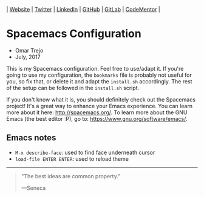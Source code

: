 
| [Website](https://links.otrenav.com/website) | [Twitter](https://links.otrenav.com/twitter) | [LinkedIn](https://links.otrenav.com/linkedin)  | [GitHub](https://links.otrenav.com/github) | [GitLab](https://links.otrenav.com/gitlab) | [CodeMentor](https://links.otrenav.com/codementor) |

# Spacemacs Configuration

- Omar Trejo
- July, 2017

This is my Spacemacs configuration. Feel free to use/adapt it. If you're going
to use my configuration, the `bookmarks` file is probably not useful for you, so
fix that, or delete it and adapt the `install.sh` accordingly. The rest of the
setup can be followed in the `install.sh` script.

If you don't know what it is, you should definitely check out the Spacemacs
project! It's a great way to enhance your Emacs experience. You can learn more
about it here: http://spacemacs.org/. To learn more about the GNU Emacs (the
best editor :P), go to: https://www.gnu.org/software/emacs/.

## Emacs notes

- `M-x describe-face`: used to find face underneath cursor
- `load-file ENTER ENTER`: used to reload theme

---

> "The best ideas are common property."
>
> —Seneca
